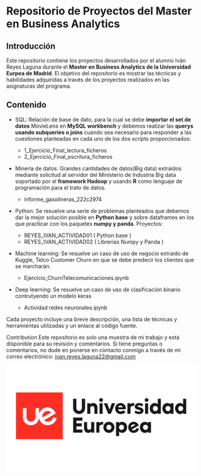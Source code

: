 # Repositorio de Proyectos del Master en Business Analytics
## Introducción

Este repositorio contiene los proyectos desarrollados por el alumno Iván Reyes Laguna durante el **Master en Business Analytics de la Universidad Eurpea de Madrid**. El objetivo del repositorio es mostrar las técnicas y habilidades adquiridas a través de los proyectos realizados en las asignaturas del programa.

## Contenido
+ SQL: Relación de base de dato, para la cual se debe **importar el set de datos** MovieLens en **MySQL workbench** y debemos realizar las **querys usando subqueries o joins** cuando sea necesario para  responder  a  las  cuestiones  planteadas  en cada uno de los dos scripts proporcionados:
  + 1_Ejercicio_Final_lectura_ficheros 
  + 2_Ejercicio_Final_escritura_ficheros
    
+ Minería de datos: Grandes cantidades de datos(Big data) extraídos mediante solicitud al servidor del Ministerio de Industria Big data soportado por el **framework Hadoop** y usando **R** como lenguaje de programación para el trato de datos.
  + informe_gasolineras_222c2974
 
+ Python: Se resuelve una serie de problemas planteados que debemos dar la mejor solución posible en **Python base** y sobre dataframes en los que practicar con los paquetes **numpy y panda**. Proyectos: 
  + REYES_IVAN_ACTIVIDAD01 ( Python base ) 
  + REYES_IVAN_ACTIVIDAD02 ( Librerias Numpy y Panda )
 
+ Machine learning: Se resuelve un caso de uso de negocio extraido de Kuggle, Telco Customer Churn en que se debe predecir los clientes que se marcharán.
  + Ejercicio_ChurnTelecomunicaciones.ipynb

+ Deep learning: Se resuelve un caso de uso de clasificación binario contrutyendo un modelo keras
  + Actividad redes neuronales.ipynb

Cada proyecto incluye una breve descripción, una lista de técnicas y herramientas utilizadas y un enlace al código fuente.

Contribution
Este repositorio es solo una muestra de mi trabajo y está disponible para su revisión y comentarios. Si tiene preguntas o comentarios, no dude en ponerse en contacto conmigo a través de mi correo electrónico: ivan.reyes.laguna22@gmail.com

![Universidad](https://github.com/IvanReyesLaguna/Business-Analytics/blob/master/universidad-europea-logo_poc9mEM.original.png?raw=true)
